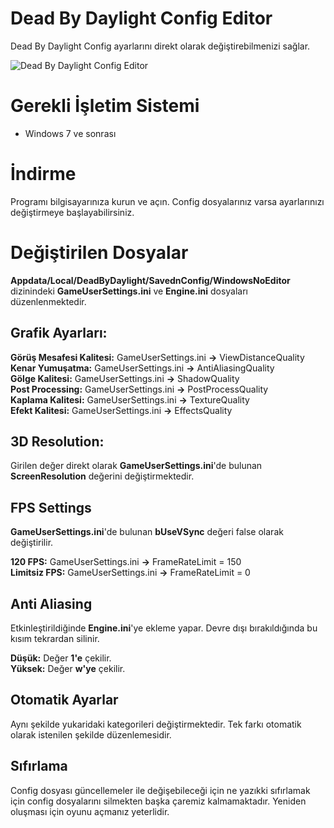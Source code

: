 # Dead By Daylight Config Editor
Dead By Daylight Config ayarlarını direkt olarak değiştirebilmenizi sağlar. 

![Dead By Daylight Config Editor](https://media.discordapp.net/attachments/490508014026096650/894643165829660743/unknown.png) 

# Gerekli İşletim Sistemi

* Windows 7 ve sonrası

# İndirme

Programı bilgisayarınıza kurun ve açın. Config dosyalarınız varsa ayarlarınızı değiştirmeye başlayabilirsiniz.


# Değiştirilen Dosyalar

**Appdata/Local/DeadByDaylight/SavednConfig/WindowsNoEditor** dizinindeki **GameUserSettings.ini** ve **Engine.ini** dosyaları düzenlenmektedir. 

## Grafik Ayarları:
**Görüş Mesafesi Kalitesi:** GameUserSettings.ini **->** ViewDistanceQuality  
**Kenar Yumuşatma:** GameUserSettings.ini **->** AntiAliasingQuality  
**Gölge Kalitesi:** GameUserSettings.ini **->** ShadowQuality  
**Post Processing:** GameUserSettings.ini **->** PostProcessQuality  
**Kaplama Kalitesi:** GameUserSettings.ini **->** TextureQuality  
**Efekt Kalitesi:** GameUserSettings.ini **->** EffectsQuality  

## 3D Resolution:
Girilen değer direkt olarak **GameUserSettings.ini**'de bulunan **ScreenResolution** değerini değiştirmektedir.

## FPS Settings
**GameUserSettings.ini**'de bulunan **bUseVSync** değeri false olarak değiştirilir.  

**120 FPS:** GameUserSettings.ini **->** FrameRateLimit = 150  
**Limitsiz FPS:** GameUserSettings.ini **->** FrameRateLimit = 0  

## Anti Aliasing
Etkinleştirildiğinde **Engine.ini**'ye ekleme yapar. Devre dışı bırakıldığında bu kısım tekrardan silinir.

**Düşük:** Değer **1'e** çekilir.  
**Yüksek:** Değer **w'ye** çekilir.

## Otomatik Ayarlar
Aynı şekilde yukaridaki kategorileri değiştirmektedir. Tek farkı otomatik olarak istenilen şekilde düzenlemesidir. 

## Sıfırlama
Config dosyası güncellemeler ile değişebileceği için ne yazıkki sıfırlamak için config dosyalarını silmekten başka çaremiz kalmamaktadır. Yeniden oluşması için oyunu açmanız yeterlidir.
